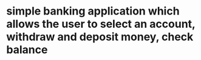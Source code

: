 # simple banking application which allows the user to select an account, withdraw and deposit money, check balance